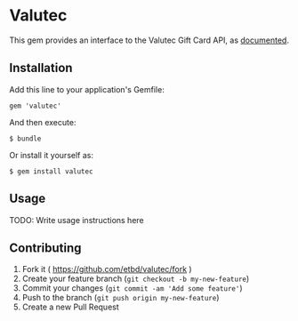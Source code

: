 # Valutec

This gem provides an interface to the Valutec Gift Card API, as [documented](https://ws.valutec.net/Valutec.asmx).



## Installation

Add this line to your application's Gemfile:

    gem 'valutec'

And then execute:

    $ bundle

Or install it yourself as:

    $ gem install valutec

## Usage

TODO: Write usage instructions here

## Contributing

1. Fork it ( https://github.com/etbd/valutec/fork )
2. Create your feature branch (`git checkout -b my-new-feature`)
3. Commit your changes (`git commit -am 'Add some feature'`)
4. Push to the branch (`git push origin my-new-feature`)
5. Create a new Pull Request
